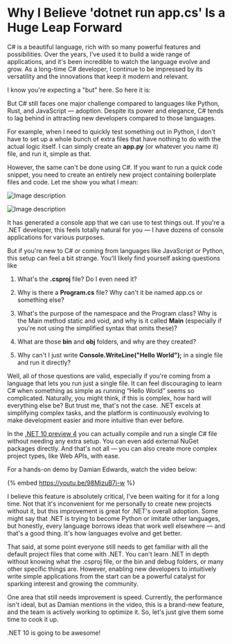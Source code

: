 # Why I Believe 'dotnet run app.cs' Is a Huge Leap Forward

C# is a beautiful language, rich with so many powerful features and possibilities. Over the years, I've used it to build a wide range of applications, and it's been incredible to watch the language evolve and grow. As a long-time C# developer, I continue to be impressed by its versatility and the innovations that keep it modern and relevant.

I know you're expecting a "but" here. So here it is:

But C# still faces one major challenge compared to languages like Python, Rust, and JavaScript — adoption. Despite its power and elegance, C# tends to lag behind in attracting new developers compared to those languages.

For example, when I need to quickly test something out in Python, I don't have to set up a whole bunch of extra files that have nothing to do with the actual logic itself. I can simply create an **app.py** (or whatever you name it) file, and run it, simple as that.

However, the same can't be done using C#. If you want to run a quick code snippet, you need to create an entirely new project containing boilerplate files and code. Let me show you what I mean:


![Image description](https://dev-to-uploads.s3.amazonaws.com/uploads/articles/rf63y0xf4p26rqfih0ge.png)

![Image description](https://dev-to-uploads.s3.amazonaws.com/uploads/articles/iazsb2vgqy7kaz9uvzum.png)

It has generated a console app that we can use to test things out. If you're a .NET developer, this feels totally natural for you — I have dozens of console applications for various purposes. 

But if you're new to C# or coming from languages like JavaScript or Python, this setup can feel a bit strange. You'll likely find yourself asking questions like

1. What's the **.csproj** file? Do I even need it?

2. Why is there a **Program.cs** file? Why can't it be named app.cs or something else?

3. What's the purpose of the namespace and the Program class? Why is the Main method static and void, and why is it called **Main** (especially if you're not using the simplified syntax that omits these)?

4. What are those **bin** and **obj** folders, and why are they created?

5. Why can't I just write **Console.WriteLine("Hello World");** in a single file and run it directly?

Well, all of those questions are valid, especially if you're coming from a language that lets you run just a single file. It can feel discouraging to learn C# when something as simple as running “Hello World” seems so complicated. Naturally, you might think, if this is complex, how hard will everything else be? But trust me, that's not the case. .NET excels at simplifying complex tasks, and the platform is continuously evolving to make development easier and more intuitive than ever before.

In the [.NET 10 preview 4](https://dotnet.microsoft.com/en-us/download/dotnet/10.0) you can actually compile and run a single C# file without needing any extra setup. You can even add external NuGet packages directly. And that's not all — you can also create more complex project types, like Web APIs, with ease.

For a hands-on demo by Damian Edwards, watch the video below:

{% embed https://youtu.be/98MizuB7i-w %}

I believe this feature is absolutely critical, I've been waiting for it for a long time. Not that it's inconvenient for me personally to create new projects without it, but this improvement is great for .NET's overall adoption. Some might say that .NET is trying to become Python or imitate other languages, but honestly, every language borrows ideas that work well elsewhere — and that's a good thing. It's how languages evolve and get better.

That said, at some point everyone still needs to get familiar with all the default project files that come with .NET. You can't learn .NET in depth without knowing what the .csproj file, or the bin and debug folders, or many other specific things are. However, enabling new developers to intuitively write simple applications from the start can be a powerful catalyst for sparking interest and growing the community.

One area that still needs improvement is speed. Currently, the performance isn't ideal, but as Damian mentions in the video, this is a brand-new feature, and the team is actively working to optimize it. So, let's just give them some time to cook it up.

.NET 10 is going to be awesome!